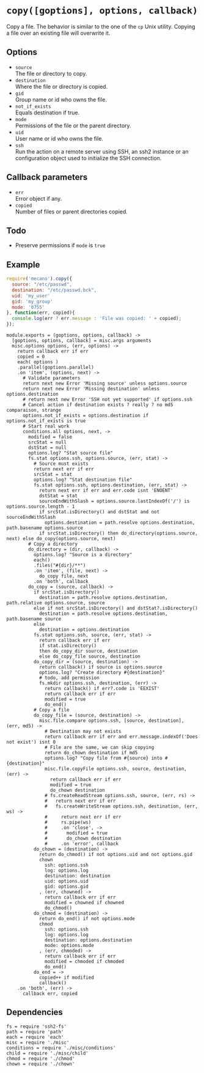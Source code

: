 
# `copy([goptions], options, callback)`

Copy a file. The behavior is similar to the one of the `cp`
Unix utility. Copying a file over an existing file will
overwrite it.

## Options

*   `source`   
    The file or directory to copy.   
*   `destination`   
    Where the file or directory is copied.   
*   `gid`   
    Group name or id who owns the file.   
*   `not_if_exists`   
    Equals destination if true.   
*   `mode`   
    Permissions of the file or the parent directory.   
*   `uid`   
    User name or id who owns the file.   
*   `ssh`   
    Run the action on a remote server using SSH, an ssh2 instance or an
    configuration object used to initialize the SSH connection.   

## Callback parameters

*   `err`   
    Error object if any.   
*   `copied`   
    Number of files or parent directories copied.

## Todo

*   Preserve permissions if `mode` is `true`

## Example

```js
require('mecano').copy({
  source: "/etc/passwd",
  destination: "/etc/passwd.bck",
  uid: 'my_user'
  gid: 'my_group'
  mode: '0755'
}, function(err, copied){
  console.log(err ? err.message : 'File was copied: ' + copied);
});
```

    module.exports = (goptions, options, callback) ->
      [goptions, options, callback] = misc.args arguments
      misc.options options, (err, options) ->
        return callback err if err
        copied = 0
        each( options )
        .parallel(goptions.parallel)
        .on 'item', (options, next) ->
          # Validate parameters
          return next new Error 'Missing source' unless options.source
          return next new Error 'Missing destination' unless options.destination
          # return next new Error 'SSH not yet supported' if options.ssh
          # Cancel action if destination exists ? really ? no md5 comparaison, strange
          options.not_if_exists = options.destination if options.not_if_exists is true
          # Start real work
          conditions.all options, next, ->
            modified = false
            srcStat = null
            dstStat = null
            options.log? "Stat source file"
            fs.stat options.ssh, options.source, (err, stat) ->
              # Source must exists
              return next err if err
              srcStat = stat
              options.log? "Stat destination file"
              fs.stat options.ssh, options.destination, (err, stat) ->
                return next err if err and err.code isnt 'ENOENT'
                dstStat = stat
                sourceEndWithSlash = options.source.lastIndexOf('/') is options.source.length - 1
                if srcStat.isDirectory() and dstStat and not sourceEndWithSlash
                  options.destination = path.resolve options.destination, path.basename options.source
                if srcStat.isDirectory() then do_directory(options.source, next) else do_copy(options.source, next)
            # Copy a directory
            do_directory = (dir, callback) ->
              options.log? "Source is a directory"
              each()
              .files("#{dir}/**")
              .on 'item', (file, next) ->
                do_copy file, next
              .on 'both', callback
            do_copy = (source, callback) ->
              if srcStat.isDirectory()
                destination = path.resolve options.destination, path.relative options.source, source
              else if not srcStat.isDirectory() and dstStat?.isDirectory()
                destination = path.resolve options.destination, path.basename source
              else
                destination = options.destination
              fs.stat options.ssh, source, (err, stat) ->
                return callback err if err
                if stat.isDirectory()
                then do_copy_dir source, destination
                else do_copy_file source, destination
              do_copy_dir = (source, destination) ->
                return callback() if source is options.source
                options.log? "Create directory #{destination}"
                # todo, add permission
                fs.mkdir options.ssh, destination, (err) ->
                  return callback() if err?.code is 'EEXIST'
                  return callback err if err
                  modified = true
                  do_end()
              # Copy a file
              do_copy_file = (source, destination) ->
                misc.file.compare options.ssh, [source, destination], (err, md5) ->
                  # Destination may not exists
                  return callback err if err and err.message.indexOf('Does not exist') isnt 0
                  # File are the same, we can skip copying
                  return do_chown destination if md5
                  options.log? "Copy file from #{source} into #{destination}"
                  misc.file.copyFile options.ssh, source, destination, (err) ->
                    return callback err if err
                    modified = true
                    do_chown destination
                  # fs.createReadStream options.ssh, source, (err, rs) ->
                  #   return next err if err
                  #   fs.createWriteStream options.ssh, destination, (err, ws) ->
                  #     return next err if err
                  #     rs.pipe(ws)
                  #     .on 'close', ->
                  #       modified = true
                  #       do_chown destination
                  #     .on 'error', callback
              do_chown = (destination) ->
                return do_chmod() if not options.uid and not options.gid
                chown
                  ssh: options.ssh
                  log: options.log
                  destination: destination
                  uid: options.uid
                  gid: options.gid
                , (err, chowned) ->
                  return callback err if err
                  modified = chowned if chowned
                  do_chmod()
              do_chmod = (destination) ->
                return do_end() if not options.mode
                chmod
                  ssh: options.ssh
                  log: options.log
                  destination: options.destination
                  mode: options.mode
                , (err, chmoded) ->
                  return callback err if err
                  modified = chmoded if chmoded
                  do_end()
              do_end = ->
                copied++ if modified
                callback()
        .on 'both', (err) ->
          callback err, copied

## Dependencies

    fs = require 'ssh2-fs'
    path = require 'path'
    each = require 'each'
    misc = require './misc'
    conditions = require './misc/conditions'
    child = require './misc/child'
    chmod = require './chmod'
    chown = require './chown'








